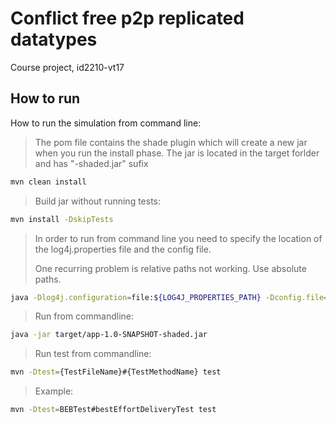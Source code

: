 # Conflict free p2p replicated datatypes

Course project, id2210-vt17

## How to run
How to run the simulation from command line:
 
> The pom file contains the shade plugin which will create a new jar when you run the install phase. The jar is located in the target forlder and has "-shaded.jar" sufix

```sh
mvn clean install
```
> Build jar without running tests:

```sh
mvn install -DskipTests
```

> In order to run from command line you need to specify the location of the log4j.properties file and the config file.
> 
> One recurring problem is relative paths not working. Use absolute paths.

```sh
java -Dlog4j.configuration=file:${LOG4J_PROPERTIES_PATH} -Dconfig.file=${CONFIG_FILE_PATH} -jar ${JAR}
```

> Run from commandline:

```sh
java -jar target/app-1.0-SNAPSHOT-shaded.jar 
```

> Run test from commandline:

```sh
mvn -Dtest={TestFileName}#{TestMethodName} test
```
> Example:
```sh
mvn -Dtest=BEBTest#bestEffortDeliveryTest test
```

